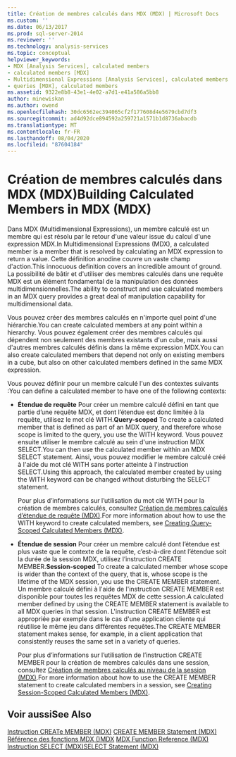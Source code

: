 ```yaml
---
title: Création de membres calculés dans MDX (MDX) | Microsoft Docs
ms.custom: ''
ms.date: 06/13/2017
ms.prod: sql-server-2014
ms.reviewer: ''
ms.technology: analysis-services
ms.topic: conceptual
helpviewer_keywords:
- MDX [Analysis Services], calculated members
- calculated members [MDX]
- Multidimensional Expressions [Analysis Services], calculated members
- queries [MDX], calculated members
ms.assetid: 9322e8b8-43e1-4e02-a7d1-e41a586a5bb8
author: minewiskan
ms.author: owend
ms.openlocfilehash: 30dc6562ec394065cf2f177608d4e5679cbd7df3
ms.sourcegitcommit: ad4d92dce894592a259721a1571b1d8736abacdb
ms.translationtype: MT
ms.contentlocale: fr-FR
ms.lasthandoff: 08/04/2020
ms.locfileid: "87604184"
---
```

# <a name="building-calculated-members-in-mdx-mdx"></a><span data-ttu-id="118f3-102">Création de membres calculés dans MDX (MDX)</span><span class="sxs-lookup"><span data-stu-id="118f3-102">Building Calculated Members in MDX (MDX)</span></span>
  <span data-ttu-id="118f3-103">Dans MDX (Multidimensional Expressions), un membre calculé est un membre qui est résolu par le retour d'une valeur issue du calcul d'une expression MDX.</span><span class="sxs-lookup"><span data-stu-id="118f3-103">In Multidimensional Expressions (MDX), a calculated member is a member that is resolved by calculating an MDX expression to return a value.</span></span> <span data-ttu-id="118f3-104">Cette définition anodine couvre un vaste champ d'action.</span><span class="sxs-lookup"><span data-stu-id="118f3-104">This innocuous definition covers an incredible amount of ground.</span></span> <span data-ttu-id="118f3-105">La possibilité de bâtir et d'utiliser des membres calculés dans une requête MDX est un élément fondamental de la manipulation des données multidimensionnelles.</span><span class="sxs-lookup"><span data-stu-id="118f3-105">The ability to construct and use calculated members in an MDX query provides a great deal of manipulation capability for multidimensional data.</span></span>  
  
 <span data-ttu-id="118f3-106">Vous pouvez créer des membres calculés en n'importe quel point d'une hiérarchie.</span><span class="sxs-lookup"><span data-stu-id="118f3-106">You can create calculated members at any point within a hierarchy.</span></span> <span data-ttu-id="118f3-107">Vous pouvez également créer des membres calculés qui dépendent non seulement des membres existants d'un cube, mais aussi d'autres membres calculés définis dans la même expression MDX.</span><span class="sxs-lookup"><span data-stu-id="118f3-107">You can also create calculated members that depend not only on existing members in a cube, but also on other calculated members defined in the same MDX expression.</span></span>  
  
 <span data-ttu-id="118f3-108">Vous pouvez définir pour un membre calculé l'un des contextes suivants :</span><span class="sxs-lookup"><span data-stu-id="118f3-108">You can define a calculated member to have one of the following contexts:</span></span>  
  
-   <span data-ttu-id="118f3-109">**Étendue de requête** Pour créer un membre calculé défini en tant que partie d’une requête MDX, et dont l’étendue est donc limitée à la requête, utilisez le mot clé WITH.</span><span class="sxs-lookup"><span data-stu-id="118f3-109">**Query-scoped** To create a calculated member that is defined as part of an MDX query, and therefore whose scope is limited to the query, you use the WITH keyword.</span></span> <span data-ttu-id="118f3-110">Vous pouvez ensuite utiliser le membre calculé au sein d'une instruction MDX SELECT.</span><span class="sxs-lookup"><span data-stu-id="118f3-110">You can then use the calculated member within an MDX SELECT statement.</span></span> <span data-ttu-id="118f3-111">Ainsi, vous pouvez modifier le membre calculé créé à l'aide du mot clé WITH sans porter atteinte à l'instruction SELECT.</span><span class="sxs-lookup"><span data-stu-id="118f3-111">Using this approach, the calculated member created by using the WITH keyword can be changed without disturbing the SELECT statement.</span></span>  
  
     <span data-ttu-id="118f3-112">Pour plus d’informations sur l’utilisation du mot clé WITH pour la création de membres calculés, consultez [Création de membres calculés d’étendue de requête &#40;MDX&#41;](mdx-calculated-members-query-scoped-calculated-members.md).</span><span class="sxs-lookup"><span data-stu-id="118f3-112">For more information about how to use the WITH keyword to create calculated members, see [Creating Query-Scoped Calculated Members &#40;MDX&#41;](mdx-calculated-members-query-scoped-calculated-members.md).</span></span>  
  
-   <span data-ttu-id="118f3-113">**Étendue de session** Pour créer un membre calculé dont l’étendue est plus vaste que le contexte de la requête, c’est-à-dire dont l’étendue soit la durée de la session MDX, utilisez l’instruction CREATE MEMBER.</span><span class="sxs-lookup"><span data-stu-id="118f3-113">**Session-scoped** To create a calculated member whose scope is wider than the context of the query, that is, whose scope is the lifetime of the MDX session, you use the CREATE MEMBER statement.</span></span> <span data-ttu-id="118f3-114">Un membre calculé défini à l'aide de l'instruction CREATE MEMBER est disponible pour toutes les requêtes MDX de cette session.</span><span class="sxs-lookup"><span data-stu-id="118f3-114">A calculated member defined by using the CREATE MEMBER statement is available to all MDX queries in that session.</span></span> <span data-ttu-id="118f3-115">L'instruction CREATE MEMBER est appropriée par exemple dans le cas d'une application cliente qui réutilise le même jeu dans différentes requêtes.</span><span class="sxs-lookup"><span data-stu-id="118f3-115">The CREATE MEMBER statement makes sense, for example, in a client application that consistently reuses the same set in a variety of queries.</span></span>  
  
     <span data-ttu-id="118f3-116">Pour plus d’informations sur l’utilisation de l’instruction CREATE MEMBER pour la création de membres calculés dans une session, consultez [Création de membres calculés au niveau de la session &#40;MDX&#41;](mdx-calculated-members-session-scoped-calculated-members.md).</span><span class="sxs-lookup"><span data-stu-id="118f3-116">For more information about how to use the CREATE MEMBER statement to create calculated members in a session, see [Creating Session-Scoped Calculated Members &#40;MDX&#41;](mdx-calculated-members-session-scoped-calculated-members.md).</span></span>  
  
## <a name="see-also"></a><span data-ttu-id="118f3-117">Voir aussi</span><span class="sxs-lookup"><span data-stu-id="118f3-117">See Also</span></span>  
 <span data-ttu-id="118f3-118">[Instruction CREATe MEMBER &#40;MDX&#41;](/sql/mdx/mdx-data-definition-create-member) </span><span class="sxs-lookup"><span data-stu-id="118f3-118">[CREATE MEMBER Statement &#40;MDX&#41;](/sql/mdx/mdx-data-definition-create-member) </span></span>  
 <span data-ttu-id="118f3-119">[Référence des fonctions MDX &#40;&#41;MDX](/sql/mdx/mdx-function-reference-mdx) </span><span class="sxs-lookup"><span data-stu-id="118f3-119">[MDX Function Reference &#40;MDX&#41;](/sql/mdx/mdx-function-reference-mdx) </span></span>  
 [<span data-ttu-id="118f3-120">Instruction SELECT &#40;MDX&#41;</span><span class="sxs-lookup"><span data-stu-id="118f3-120">SELECT Statement &#40;MDX&#41;</span></span>](/sql/mdx/mdx-data-manipulation-select)  
  
  
